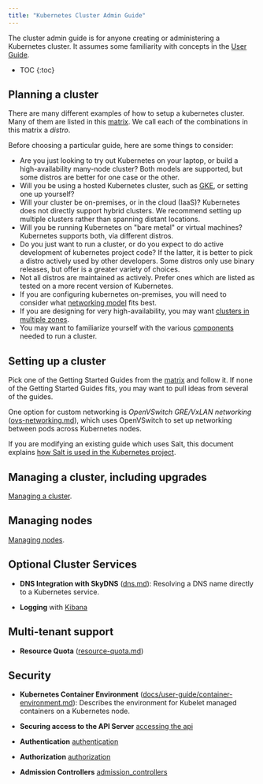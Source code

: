 ```yaml
---
title: "Kubernetes Cluster Admin Guide"
---
```

The cluster admin guide is for anyone creating or administering a Kubernetes cluster.
It assumes some familiarity with concepts in the [User Guide](/{{page.version}}/docs/user-guide/).

* TOC
{:toc}

## Planning a cluster

There are many different examples of how to setup a kubernetes cluster.  Many of them are listed in this
[matrix](/{{page.version}}/docs/getting-started-guides/).  We call each of the combinations in this matrix a *distro*.

Before choosing a particular guide, here are some things to consider:

 - Are you just looking to try out Kubernetes on your laptop, or build a high-availability many-node cluster? Both
   models are supported, but some distros are better for one case or the other.
 - Will you be using a hosted Kubernetes cluster, such as [GKE](https://cloud.google.com/container-engine), or setting
   one up yourself?
 - Will your cluster be on-premises, or in the cloud (IaaS)?  Kubernetes does not directly support hybrid clusters.  We
   recommend setting up multiple clusters rather than spanning distant locations.
 - Will you be running Kubernetes on "bare metal" or virtual machines?  Kubernetes supports both, via different distros.
 - Do you just want to run a cluster, or do you expect to do active development of kubernetes project code?  If the
   latter, it is better to pick a distro actively used by other developers.  Some distros only use binary releases, but
   offer is a greater variety of choices.
 - Not all distros are maintained as actively.  Prefer ones which are listed as tested on a more recent version of
   Kubernetes.
 - If you are configuring kubernetes on-premises, you will need to consider what [networking
   model](/{{page.version}}/docs/admin/networking) fits best.
 - If you are designing for very high-availability, you may want [clusters in multiple zones](/{{page.version}}/docs/admin/multi-cluster).
 - You may want to familiarize yourself with the various
   [components](/{{page.version}}/docs/admin/cluster-components) needed to run a cluster.

## Setting up a cluster

Pick one of the Getting Started Guides from the [matrix](/{{page.version}}/docs/getting-started-guides/) and follow it.
If none of the Getting Started Guides fits, you may want to pull ideas from several of the guides.

One option for custom networking is *OpenVSwitch GRE/VxLAN networking* ([ovs-networking.md](/{{page.version}}/docs/admin/ovs-networking)), which
uses OpenVSwitch to set up networking between pods across
  Kubernetes nodes.

If you are modifying an existing guide which uses Salt, this document explains [how Salt is used in the Kubernetes
project](/{{page.version}}/docs/admin/salt).

## Managing a cluster, including upgrades

[Managing a cluster](/{{page.version}}/docs/admin/cluster-management).

## Managing nodes

[Managing nodes](/{{page.version}}/docs/admin/node).

## Optional Cluster Services

* **DNS Integration with SkyDNS** ([dns.md](/{{page.version}}/docs/admin/dns)):
  Resolving a DNS name directly to a Kubernetes service.

* **Logging** with [Kibana](/{{page.version}}/docs/user-guide/logging)

## Multi-tenant support

* **Resource Quota** ([resource-quota.md](/{{page.version}}/docs/admin/resource-quota))

## Security

* **Kubernetes Container Environment** ([docs/user-guide/container-environment.md](/{{page.version}}/docs/user-guide/container-environment)):
  Describes the environment for Kubelet managed containers on a Kubernetes
  node.

* **Securing access to the API Server** [accessing the api](/{{page.version}}/docs/admin/accessing-the-api)

* **Authentication**  [authentication](/{{page.version}}/docs/admin/authentication)

* **Authorization** [authorization](/{{page.version}}/docs/admin/authorization)

* **Admission Controllers** [admission_controllers](/{{page.version}}/docs/admin/admission-controllers)